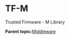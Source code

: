 # TF-M

Trusted Firmware - M Library

**Parent topic:**[Middleware](../topics/applicable_for_productrt1050_or_productrt1010_or_p.md)

